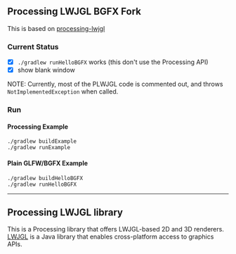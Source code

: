 ## Processing LWJGL BGFX Fork

This is based on [processing-lwjgl](https://github.com/codeanticode/processing-lwjgl)

### Current Status

- [x] `./gradlew runHelloBGFX` works (this don't use the Processing API)
- [x] show blank window

NOTE: Currently, most of the PLWJGL code is commented out, and throws `NotImplementedException` when called.

### Run

#### Processing Example

```
./gradlew buildExample
./gradlew runExample
```

#### Plain GLFW/BGFX Example

```
./gradlew buildHelloBGFX
./gradlew runHelloBGFX
```


-----

## Processing LWJGL library

This is a Processing library that offers LWJGL-based 2D and 3D renderers. [LWJGL](https://www.lwjgl.org/) is a Java library that enables cross-platform access to graphics APIs.